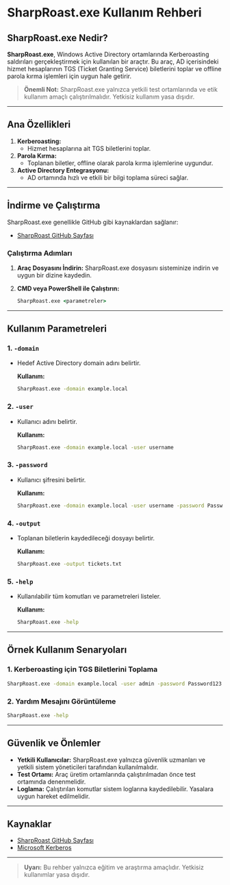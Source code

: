 # SharpRoast.exe Kullanım Rehberi

## SharpRoast.exe Nedir?

**SharpRoast.exe**, Windows Active Directory ortamlarında Kerberoasting saldırıları gerçekleştirmek için kullanılan bir araçtır. Bu araç, AD içerisindeki hizmet hesaplarının TGS (Ticket Granting Service) biletlerini toplar ve offline parola kırma işlemleri için uygun hale getirir.

> **Önemli Not:** SharpRoast.exe yalnızca yetkili test ortamlarında ve etik kullanım amaçlı çalıştırılmalıdır. Yetkisiz kullanım yasa dışıdır.

---

## Ana Özellikleri

1. **Kerberoasting:**
   - Hizmet hesaplarına ait TGS biletlerini toplar.
2. **Parola Kırma:**
   - Toplanan biletler, offline olarak parola kırma işlemlerine uygundur.
3. **Active Directory Entegrasyonu:**
   - AD ortamında hızlı ve etkili bir bilgi toplama süreci sağlar.

---

## İndirme ve Çalıştırma

SharpRoast.exe genellikle GitHub gibi kaynaklardan sağlanır:

- [SharpRoast GitHub Sayfası](https://github.com)

### Çalıştırma Adımları

1. **Araç Dosyasını İndirin:**
   SharpRoast.exe dosyasını sisteminize indirin ve uygun bir dizine kaydedin.

2. **CMD veya PowerShell ile Çalıştırın:**
   ```cmd
   SharpRoast.exe <parametreler>
   ```

---

## Kullanım Parametreleri

### 1. **`-domain`**
- Hedef Active Directory domain adını belirtir.

  **Kullanım:**
  ```cmd
  SharpRoast.exe -domain example.local
  ```

### 2. **`-user`**
- Kullanıcı adını belirtir.

  **Kullanım:**
  ```cmd
  SharpRoast.exe -domain example.local -user username
  ```

### 3. **`-password`**
- Kullanıcı şifresini belirtir.

  **Kullanım:**
  ```cmd
  SharpRoast.exe -domain example.local -user username -password Password123
  ```

### 4. **`-output`**
- Toplanan biletlerin kaydedileceği dosyayı belirtir.

  **Kullanım:**
  ```cmd
  SharpRoast.exe -output tickets.txt
  ```

### 5. **`-help`**
- Kullanılabilir tüm komutları ve parametreleri listeler.

  **Kullanım:**
  ```cmd
  SharpRoast.exe -help
  ```

---

## Örnek Kullanım Senaryoları

### 1. Kerberoasting için TGS Biletlerini Toplama
```cmd
SharpRoast.exe -domain example.local -user admin -password Password123 -output tickets.txt
```

### 2. Yardım Mesajını Görüntüleme
```cmd
SharpRoast.exe -help
```

---

## Güvenlik ve Önlemler

- **Yetkili Kullanıcılar:** SharpRoast.exe yalnızca güvenlik uzmanları ve yetkili sistem yöneticileri tarafından kullanılmalıdır.
- **Test Ortamı:** Araç üretim ortamlarında çalıştırılmadan önce test ortamında denenmelidir.
- **Loglama:** Çalıştırılan komutlar sistem loglarına kaydedilebilir. Yasalara uygun hareket edilmelidir.

---

## Kaynaklar

- [SharpRoast GitHub Sayfası](https://github.com)
- [Microsoft Kerberos](https://learn.microsoft.com/en-us/windows-server/security/kerberos/kerberos-authentication-overview)

---

> **Uyarı:** Bu rehber yalnızca eğitim ve araştırma amaçlıdır. Yetkisiz kullanımlar yasa dışıdır.
